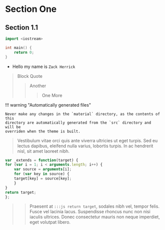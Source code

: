 
# Section One

## Section 1.1
```cpp
import <iostream>

int main() {
    return 0;
}
```

- Hello my name is `Zack Herrick`
> Block Quote
>> Another
>>> One More

!!! warning "Automatically generated files"

    Never make any changes in the `material` directory, as the contents of this
    directory are automatically generated from the `src` directory and will be
    overriden when the theme is built.

  [9]: http://localhost:8000

> Vestibulum vitae orci quis ante viverra ultricies ut eget turpis. Sed eu
  lectus dapibus, eleifend nulla varius, lobortis turpis. In ac hendrerit nisl,
  sit amet laoreet nibh.
``` js hl_lines="8"
var _extends = function(target) {
for (var i = 1; i < arguments.length; i++) {
    var source = arguments[i];
    for (var key in source) {
    target[key] = source[key];
    }
}
return target;
};
```

  > > Praesent at `:::js return target`, sodales nibh vel, tempor felis. Fusce
      vel lacinia lacus. Suspendisse rhoncus nunc non nisi iaculis ultrices.
      Donec consectetur mauris non neque imperdiet, eget volutpat libero.